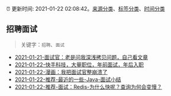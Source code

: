 :alarm_clock: 更新时间: 2021-01-22 02:08:42。[来源分类](../README.md)、[标签分类](../TAGS.md)、[时间分类](../TIMELINE.md)

## 招聘面试


> 关键字：`招聘`、`面试`



- [2021-01-21-面试官：老是问我深浅拷贝问题，自己看文章](https://juejin.im/post/6920151254156967950) 
- [2021-01-22-快手科技，大量职位，年前面试，年后入职](https://www.v2ex.com/t/747272) 
- [2021-01-22-漫画：我把面试官整崩溃了](https://toutiao.io/k/liape15) 
- [2021-01-22-推荐-最近的一些-Java-面试小结](https://toutiao.io/k/ffm07xa) 
- [2021-01-22-推荐-面试：Redis-为什么快呢？查询为何会变慢？](https://toutiao.io/k/uktnxye) 